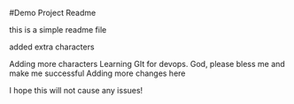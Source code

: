 #Demo Project Readme

this is a simple readme file

added extra characters


Adding more characters
Learning GIt for devops. God, please bless me and make me successful
Adding more changes here

I hope this will not cause any issues!